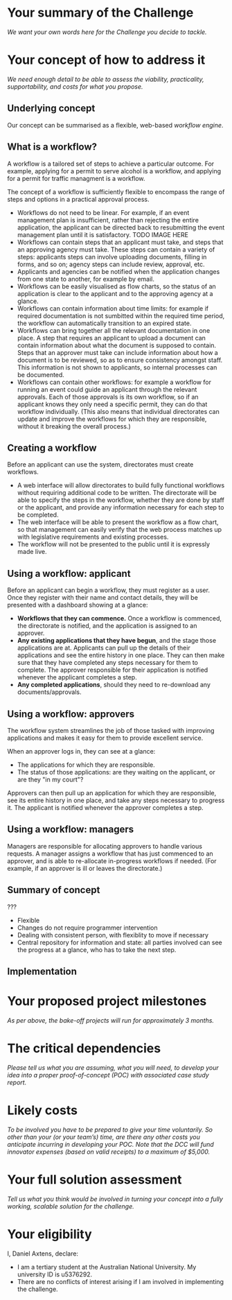 Your summary of the Challenge
=============================

*We want your own words here for the Challenge you decide to tackle.*

Your concept of how to address it
================================

*We need enough detail to be able to assess the viability, practicality, supportability, and costs for what you propose.*

Underlying concept
-------------------------

Our concept can be summarised as a flexible, web-based *workflow engine*. 

What is a workflow?
-------------------

A workflow is a tailored set of steps to achieve a particular outcome. For example, applying for a permit to serve alcohol is a workflow, and applying for a permit for traffic managment is a workflow.

The concept of a workflow is sufficiently flexible to encompass the range of steps and options in a practical approval process.
 * Workflows do not need to be linear. For example, if an event management plan is insufficient, rather than rejecting the entire application, the applicant can be directed back to resubmitting the event management plan until it is satisfactory.
 TODO IMAGE HERE
 * Workflows can contain steps that an applicant must take, and steps that an approving agency must take. These steps can contain a variety of steps: applicants steps can involve uploading documents, filling in forms, and so on; agency steps can include review, approval, etc.
 * Applicants and agencies can be notified when the application changes from one state to another, for example by email.
 * Workflows can be easily visualised as flow charts, so the status of an application is clear to the applicant and to the approving agency at a glance.
 * Workflows can contain information about time limits: for example if required documentation is not sumbitted within the required time period, the workflow can automatically transition to an expired state.
 * Workflows can bring together all the relevant documentation in one place. A step that requires an applicant to upload a document can contain information about what the document is supposed to contain. Steps that an approver must take can include information about how a document is to be reviewed, so as to ensure consistency amongst staff. This information is not shown to applicants, so internal processes can be documented.
 * Workflows can contain other workflows: for example a workflow for running an event could guide an applicant through the relevant approvals. Each of those approvals is its own workflow, so if an applicant knows they only need a specific permit, they can do that workflow individually. (This also means that individual directorates can update and improve the workflows for which they are responsible, without it breaking the overall process.)

Creating a workflow
-------------------

Before an applicant can use the system, directorates must create workflows.
 * A web interface will allow directorates to build fully functional workflows without requiring additional code to be written. The directorate will be able to specify the steps in the workflow, whether they are done by staff or the applicant, and provide any information necessary for each step to be completed.
 * The web interface will be able to present the workflow as a flow chart, so that management can easily verify that the web process matches up with legislative requirements and existing processes.
 * The workflow will not be presented to the public until it is expressly made live.

Using a workflow: applicant
---------------------------

Before an applicant can begin a workflow, they must register as a user. Once they register with their name and contact details, they will be presented with a dashboard showing at a glance:
 * **Workflows that they can commence.** Once a workflow is commenced, the directorate is notified, and the application is assigned to an approver.
 * **Any existing applications that they have begun**, and the stage those applications are at. Applicants can pull up the details of their applications and see the entire history in one place. They can then make sure that they have completed any steps necessary for them to complete. The approver responsible for their application is notified whenever the applicant completes a step.
 * **Any completed applications**, should they need to re-download any documents/approvals.


Using a workflow: approvers
-------------------------------------

The workflow system streamlines the job of those tasked with improving applications and makes it easy for them to provide excellent service.

When an approver logs in, they can see at a glance:
 * The applications for which they are responsible.
 * The status of those applications: are they waiting on the applicant, or are they "in my court"?

Approvers can then pull up an application for which they are responsible, see its entire history in one place, and take any steps necessary to progress it. The applicant is notified whenever the approver completes a step.

Using a workflow: managers
-------------------------------------

Managers are responsible for allocating approvers to handle various requests. A manager assigns a workflow that has just commenced to an approver, and is able to re-allocate in-progress workflows if needed. (For example, if an approver is ill or leaves the directorate.)

Summary of concept
--------------

???
 * Flexible
 * Changes do not require programmer intervention
 * Dealing with consistent person, with flexiblity to move if necessary
 * Central repository for information and state: all parties involved can see the progress at a glance, who has to take the next step.


Implementation
--------------------



Your proposed project milestones
================================

*As per above, the bake-off projects will run for approximately 3 months.*

The critical dependencies
=========================

*Please tell us what you are assuming, what you will need, to develop your idea into a proper proof-of-concept (POC) with associated case study report.*

Likely costs
============

*To be involved you have to be prepared to give your time voluntarily. So other than your (or your team’s) time, are there any other costs you anticipate incurring in developing your POC. Note that the DCC will fund innovator expenses (based on valid receipts) to a maximum of $5,000.*

Your full solution assessment
=============================

*Tell us what you think would be involved in turning your concept into a fully working, scalable solution for the challenge.*

Your eligibility
================

I, Daniel Axtens, declare:
 * I am a tertiary student at the Australian National University. My university ID is u5376292.
 * There are no conflicts of interest arising if I am involved in implementing the challenge.
